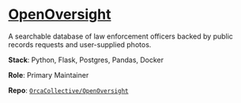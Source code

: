 # [OpenOversight](https://spd.watch)

A searchable database of law enforcement officers backed by public records requests and user-supplied photos. 

**Stack**: Python, Flask, Postgres, Pandas, Docker

**Role**: Primary Maintainer

**Repo**: [`OrcaCollective/OpenOversight`](https://github.com/OrcaCollective/OpenOversight)
